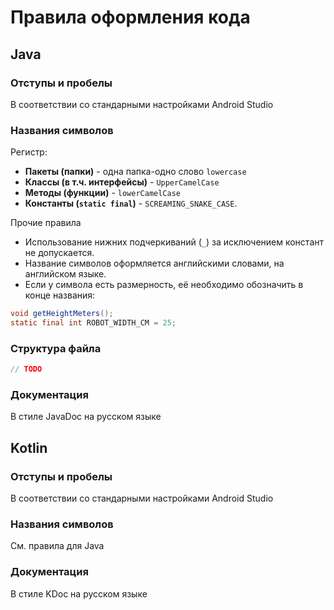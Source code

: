 # Правила оформления кода

## Java

### Отступы и пробелы

В соответствии со стандарными настройками Android Studio

### Названия символов

Регистр:

* **Пакеты (папки)** - одна папка-одно слово `lowercase`
* **Классы (в т.ч. интерфейсы)** - `UpperCamelCase`
* **Методы (функции)** - `lowerCamelCase`
* **Константы (`static final`)** - `SCREAMING_SNAKE_CASE`.

Прочие правила

* Использование нижних подчеркиваний (`_`) за исключением констант не допускается.
* Название символов оформляется английскими словами, на английском языке.
* Если у символа есть размерность, её необходимо обозначить в конце названия:

```java
void getHeightMeters();
static final int ROBOT_WIDTH_CM = 25;
```

### Структура файла

```java
// TODO
```

### Документация

В стиле JavaDoc на русском языке

## Kotlin

### Отступы и пробелы

В соответствии со стандарными настройками Android Studio

### Названия символов

См. правила для Java

### Документация

В стиле KDoc на русском языке